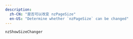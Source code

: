 ```yaml
---
description:
  zh-CN: "是否可以改变 nzPageSize"
  en-US: "Determine whether `nzPageSize` can be changed"
---
```


```html
nzShowSizeChanger
```
